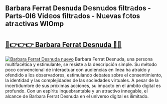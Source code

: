 ## Barbara Ferrat Desnuda D𝚎sn𝚞dos filtr𝚊dos - Parts-0I6 Vid𝚎os filtr𝚊dos - N𝚞evas f𝚘tos atr𝚊ctivas WIOmp

# <h2><a href="http://mb4tutx.tromn.icu/?c=Barbara+Ferrat+Desnuda">🔗👉👉👉 Barbara Ferrat Desnuda 🔗🔗</a></h2>

[![Barbara Ferrat Desnuda nuevo](https://i.imgur.com/pEAQMta.gif)](http://mb4tutx.tromn.icu/?c=Barbara+Ferrat+Desnuda)
Barbara Ferrat Desnuda, una persona multifacética y estimulante, se resiste a la descripción simple. Su método poco convencional de interactuar con audiencias en línea ha atraído y ofendido a los observadores, estimulando debates sobre el consentimiento, la identidad y las complejidades de las sociedades virtuales. A pesar de la incertidumbre de sus próximas acciones, su impacto en el ámbito digital es profundo. Con un espíritu inquebrantable y un atractivo innegable, el alcance de Barbara Ferrat Desnuda en el universo digital es ilimitado.
